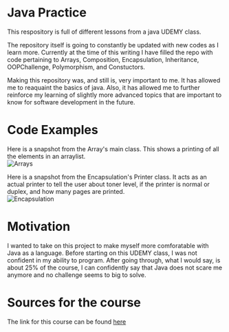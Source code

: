 # Java Practice

This respository is full of different lessons from a java UDEMY class. <br>

The repository itself is going to constantly be updated with new codes as I learn more. Currently 
at the time of this writing I have filled the repo with code pertaining to Arrays, Composition,
Encapsulation, Inheritance, OOPChallenge, Polymorphism, and Constuctors. <br>

Making this repository was, and still is, very important to me. It has allowed me to reaquaint the basics
of java. Also, it has allowed me to further reinforce my learning of slightly more advanced topics
that are important to know for software development in the future.

# Code Examples<br>

Here is a snapshot from the Array's main class. This shows a printing of all the elements in an arraylist. <br>
![Arrays](https://imgur.com/PajGLjS.png)<br>

Here is a snapshot from the Encapsulation's Printer class. It acts as an actual printer to tell the user about toner level, if the printer is normal or duplex, and how many pages are printed. <br> 
![Encapsulation](https://i.imgur.com/l7VdGGC.png)

# Motivation

I wanted to take on this project to make myself more comforatable with Java as a language. Before starting on this UDEMY class, I was not
confident in my ability to program. After going through, what I would say, is about 25% of the course, I can confidently say that Java
does not scare me anymore and no challenge seems to big to solve.

# Sources for the course

The link for this course can be found <a href="https://www.udemy.com/java-the-complete-java-developer-course/" target="_blank"> here </a>
